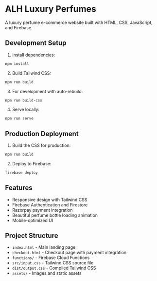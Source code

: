 # ALH Luxury Perfumes

A luxury perfume e-commerce website built with HTML, CSS, JavaScript, and Firebase.

## Development Setup

1. Install dependencies:
```bash
npm install
```

2. Build Tailwind CSS:
```bash
npm run build
```

3. For development with auto-rebuild:
```bash
npm run build-css
```

4. Serve locally:
```bash
npm run serve
```

## Production Deployment

1. Build the CSS for production:
```bash
npm run build
```

2. Deploy to Firebase:
```bash
firebase deploy
```

## Features

- Responsive design with Tailwind CSS
- Firebase Authentication and Firestore
- Razorpay payment integration
- Beautiful perfume bottle loading animation
- Mobile-optimized UI

## Project Structure

- `index.html` - Main landing page
- `checkout.html` - Checkout page with payment integration
- `functions/` - Firebase Cloud Functions
- `src/input.css` - Tailwind CSS source file
- `dist/output.css` - Compiled Tailwind CSS
- `assets/` - Images and static assets

